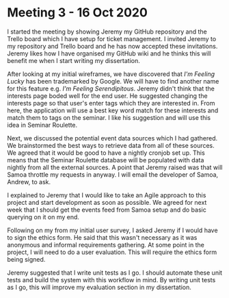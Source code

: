 # Meeting 3 - 16 Oct 2020

I started the meeting by showing Jeremy my GitHub repository and the Trello board which I have setup for ticket management. I invited Jeremy to my repository and Trello board and he has now accepted these invitations. Jeremy likes how I have organised my GitHub wiki and he thinks this will benefit me when I start writing my dissertation.

After looking at my initial wireframes, we have discovered that _I'm Feeling Lucky_ has been trademarked by Google. We will have to find another name for this feature e.g. _I'm Feeling Serendipitous_. Jeremy didn't think that the interests page boded well for the end user. He suggested changing the interests page so that user's enter tags which they are interested in. From here, the application will use a best key word match for these interests and match them to tags on the seminar. I like his suggestion and will use this idea in Seminar Roulette.

Next, we discussed the potential event data sources which I had gathered. We brainstormed the best ways to retrieve data from all of these sources. We agreed that it would be good to have a nightly cronjob set up. This means that the Seminar Roulette database will be populated with data nightly from all the external sources. A point that Jeremy raised was that will Samoa throttle my requests in anyway. I will email the developer of Samoa, Andrew, to ask.

I explained to Jeremy that I would like to take an Agile approach to this project and start development as soon as possible. We agreed for next week that I should get the events feed from Samoa setup and do basic querying on it on my end.

Following on my from my initial user survey, I asked Jeremy if I would have to sign the ethics form. He said that this wasn't necessary as it was anonymous and informal requirements gathering. At some point in the project, I will need to do a user evaluation. This will require the ethics form being signed.

Jeremy suggested that I write unit tests as I go. I should automate these unit tests and build the system with this workflow in mind. By writing unit tests as I go, this will improve my evaluation section in my dissertation.
